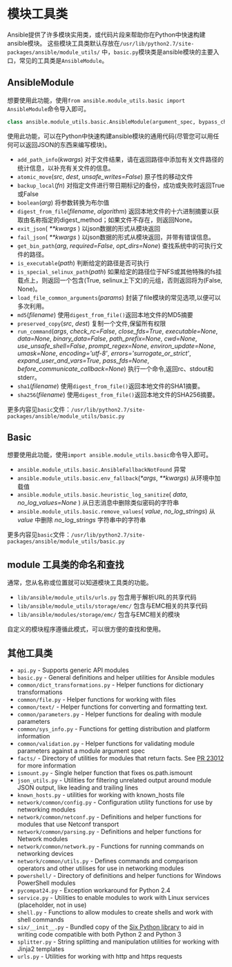 # 模块工具类

 Ansible提供了许多模块实用类，或代码片段来帮助你在Python中快速构建ansible模块。 这些模块工具类默认存放在`/usr/lib/python2.7/site-packages/ansible/module_utils/` 中，` basic.py `模块类是ansible模块的主要入口，常见的工具类是` AnsibleModule `。



## AnsibleModule

想要使用此功能，使用` from ansible.module_utils.basic import AnsibleModule `命令导入即可。

```python
class ansible.module_utils.basic.AnsibleModule(argument_spec, bypass_checks=False, no_log=False, check_invalid_arguments=None, mutually_exclusive=None, required_together=None, required_one_of=None, add_file_common_args=False, supports_check_mode=False, required_if=None, required_by=None)
```

使用此功能，可以在Python中快速构建ansible模块的通用代码(尽管您可以用任何可以返回JSON的东西来编写模块)。

- `add_path_info`(*kwargs*) 对于文件结果，请在返回路径中添加有关文件路径的统计信息，以补充有关文件的信息。 
- `atomic_move`(*src*, *dest*, *unsafe_writes=False*)  原子性的移动文件
- `backup_local`(*fn*) 对指定文件进行带日期标记的备份，成功或失败时返回True或False
- `boolean`(*arg*) 将参数转换为布尔值
- `digest_from_file`(*filename*, *algorithm*)  返回本地文件的十六进制摘要以获取由名称指定的digest_method；如果文件不存在，则返回None。 
- `exit_json`( *\*\*kwargs* )  以json数据的形式从模块返回
- `fail_json`( *\*\*kwargs* )  以json数据的形式从模块返回，并带有错误信息。
- `get_bin_path`(*arg*, *required=False*, *opt_dirs=None*) 查找系统中的可执行文件的路径。
- `is_executable`(*path*) 判断给定的路径是否可执行
- `is_special_selinux_path`(*path*) 如果给定的路径位于NFS或其他特殊的fs挂载点上，则返回一个包含(True, selinux上下文)的元组，否则返回将为(False, None)。 
- `load_file_common_arguments`(*params*)  封装了file模块的常见选项,以便可以多次利用。
- `md5`(*filename*)  使用`digest_from_file()`返回本地文件的MD5摘要 
- `preserved_copy`(*src*, *dest*) 复制一个文件,保留所有权限
- `run_command`(*args*, *check_rc=False*, *close_fds=True*, *executable=None*, *data=None*, *binary_data=False*, *path_prefix=None*, *cwd=None*, *use_unsafe_shell=False*, *prompt_regex=None*, *environ_update=None*, *umask=None*, *encoding='utf-8'*, *errors='surrogate_or_strict'*, *expand_user_and_vars=True*, *pass_fds=None*, *before_communicate_callback=None*) 执行一个命令,返回rc、stdout和stderr。
- `sha1`(*filename*) 使用`digest_from_file()`返回本地文件的SHA1摘要。
- `sha256`(*filename*) 使用`digest_from_file()`返回本地文件的SHA256摘要。

更多内容见`basic`文件：`/usr/lib/python2.7/site-packages/ansible/module_utils/basic.py`

## Basic

想要使用此功能，使用` import ansible.module_utils.basic `命令导入即可。

-  `ansible.module_utils.basic.AnsibleFallbackNotFound`    异常
- `ansible.module_utils.basic.env_fallback`(*\*args*, *\*\*kwargs*)  从环境中加载值
- `ansible.module_utils.basic.heuristic_log_sanitize`( *data*, *no_log_values=None* ) 从日志消息中删除类似密码的字符串
- `ansible.module_utils.basic.remove_values`( *value*, *no_log_strings*)  从 *value* 中删除 *no_log_strings* 字符串中的字符串 

更多内容见`basic`文件：`/usr/lib/python2.7/site-packages/ansible/module_utils/basic.py`

## module 工具类的命名和查找

通常，您从名称或位置就可以知道模块工具类的功能。

- `lib/ansible/module_utils/urls.py` 包含用于解析URL的共享代码
- `lib/ansible/module_utils/storage/emc/` 包含与EMC相关的共享代码
- `lib/ansible/modules/storage/emc/` 包含与EMC相关的模块

自定义的模块程序遵循此模式，可以很方便的查找和使用。
 

## 其他工具类

- `api.py` - Supports generic API modules
- `basic.py` - General definitions and helper utilities for Ansible modules
- `common/dict_transformations.py` - Helper functions for dictionary transformations
- `common/file.py` - Helper functions for working with files
- `common/text/` - Helper functions for converting and formatting text.
- `common/parameters.py` - Helper functions for dealing with module parameters
- `common/sys_info.py` - Functions for getting distribution and platform information
- `common/validation.py` - Helper functions for validating module parameters against a module argument spec
- `facts/` - Directory of utilities for modules that return facts. See [PR 23012](https://github.com/ansible/ansible/pull/23012) for more information
- `ismount.py` - Single helper function that fixes os.path.ismount
- `json_utils.py` - Utilities for filtering unrelated output around module JSON output, like leading and trailing lines
- `known_hosts.py` - utilities for working with known_hosts file
- `network/common/config.py` - Configuration utility functions for use by networking modules
- `network/common/netconf.py` - Definitions and helper functions for modules that use Netconf transport
- `network/common/parsing.py` - Definitions and helper functions for Network modules
- `network/common/network.py` - Functions for running commands on networking devices
- `network/common/utils.py` - Defines commands and comparison operators and other utilises for use in networking modules
- `powershell/` - Directory of definitions and helper functions for Windows PowerShell modules
- `pycompat24.py` - Exception workaround for Python 2.4
- `service.py` - Utilities to enable modules to work with Linux services (placeholder, not in use)
- `shell.py` - Functions to allow modules to create shells and work with shell commands
- `six/__init__.py` - Bundled copy of the [Six Python library](https://pythonhosted.org/six/) to aid in writing code compatible with both Python 2 and Python 3
- `splitter.py` - String splitting and manipulation utilities for working with Jinja2 templates
- `urls.py` - Utilities for working with http and https requests